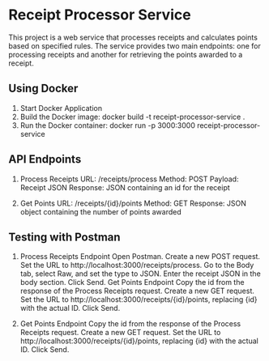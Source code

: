 # Receipt Processor Service

This project is a web service that processes receipts and calculates points based on specified rules. The service provides two main endpoints: one for processing receipts and another for retrieving the points awarded to a receipt.


## Using Docker

1. Start Docker Application
2. Build the Docker image:  docker build -t receipt-processor-service .
3. Run the Docker container: docker run -p 3000:3000 receipt-processor-service

## API Endpoints

1. Process Receipts
        URL: /receipts/process
        Method: POST
        Payload: Receipt JSON
        Response: JSON containing an id for the receipt

2. Get Points
        URL: /receipts/{id}/points
        Method: GET
        Response: JSON object containing the number of points awarded


## Testing with Postman

1. Process Receipts Endpoint
      Open Postman.
      Create a new POST request.
      Set the URL to http://localhost:3000/receipts/process.
      Go to the Body tab, select Raw, and set the type to JSON.
      Enter the receipt JSON in the body section.
      Click Send.
      Get Points Endpoint
      Copy the id from the response of the Process Receipts request.
      Create a new GET request.
      Set the URL to http://localhost:3000/receipts/{id}/points, replacing {id} with the actual ID.
      Click Send.
    
2. Get Points Endpoint
      Copy the id from the response of the Process Receipts request.
      Create a new GET request.
      Set the URL to http://localhost:3000/receipts/{id}/points, replacing {id} with the actual ID.
      Click Send.